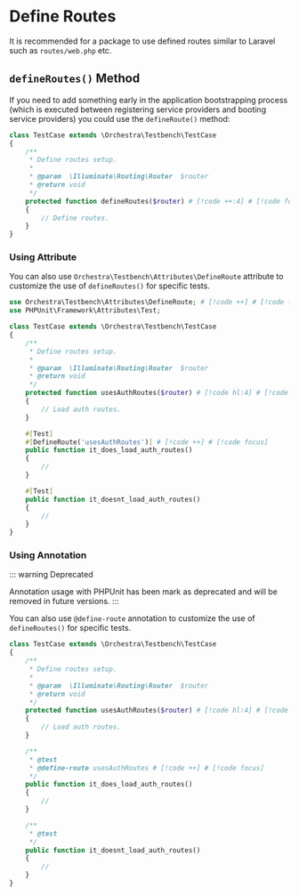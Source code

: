 # Define Routes

It is recommended for a package to use defined routes similar to Laravel such as `routes/web.php` etc.

## `defineRoutes()` Method

If you need to add something early in the application bootstrapping process (which is executed between registering service providers and booting service providers) you could use the `defineRoute()` method:

```php
class TestCase extends \Orchestra\Testbench\TestCase
{
    /**
     * Define routes setup.
     *
     * @param  \Illuminate\Routing\Router  $router
     * @return void
     */
    protected function defineRoutes($router) # [!code ++:4] # [!code focus:4]
    {
        // Define routes.
    }
}
```

### Using Attribute

You can also use `Orchestra\Testbench\Attributes\DefineRoute` attribute to customize the use of `defineRoutes()` for specific tests.

```php
use Orchestra\Testbench\Attributes\DefineRoute; # [!code ++] # [!code focus]
use PHPUnit\Framework\Attributes\Test;

class TestCase extends \Orchestra\Testbench\TestCase
{
    /**
     * Define routes setup.
     *
     * @param  \Illuminate\Routing\Router  $router
     * @return void
     */
    protected function usesAuthRoutes($router) # [!code hl:4] # [!code focus:4] 
    {
        // Load auth routes.
    }

    #[Test]
    #[DefineRoute('usesAuthRoutes')] # [!code ++] # [!code focus]
    public function it_does_load_auth_routes()
    {
        // 
    }

    #[Test]
    public function it_doesnt_load_auth_routes()
    {
        //
    }
}
```

### Using Annotation

::: warning Deprecated

Annotation usage with PHPUnit has been mark as deprecated and will be removed in future versions.
:::

You can also use `@define-route` annotation to customize the use of `defineRoutes()` for specific tests.

```php
class TestCase extends \Orchestra\Testbench\TestCase
{
    /**
     * Define routes setup.
     *
     * @param  \Illuminate\Routing\Router  $router
     * @return void
     */
    protected function usesAuthRoutes($router) # [!code hl:4] # [!code focus:4] 
    {
        // Load auth routes.
    }

    /**
     * @test
     * @define-route usesAuthRoutes # [!code ++] # [!code focus]
     */
    public function it_does_load_auth_routes()
    {
        // 
    }

    /**
     * @test
     */
    public function it_doesnt_load_auth_routes()
    {
        //
    }
}
```
